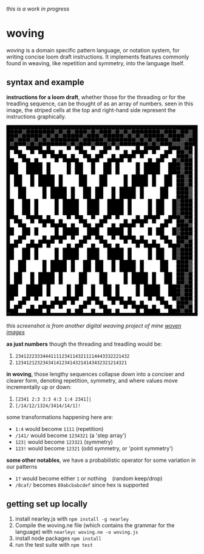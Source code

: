 *this is a work in progress*

# woving

*woving* is a domain specific pattern language, or notation system, for writing concise loom draft instructions. It implements features commonly found in weaving, like repetition and symmetry, into the language itself.

## syntax and example

**instructions for a loom draft**, whether those for the threading or for the treadling sequence, can be thought of as an array of numbers. seen in this image, the striped cells at the top and right-hand side represent the instructions graphically.

![image of loom draft notation and graphic of generated textile](./readme_src/b.png)

*this screenshot is from another digital weaving project of mine [woven images](https://pcsteppan.github.io/woven-images/)*

**as just numbers** though the threading and treadling would be:
1. ```234122233344411112341143211114443332221432```
2. ```12341212323434141234143214143432321214321```

**in woving**, those lengthy sequences collapse down into a conciser and clearer form, denoting repetition, symmetry, and where values move incrementally up or down:

1. ```[2341 2:3 3:3 4:3 1:4 2341]|```
2. ```[/14/12/1324/3414/14/1]!```

some transformations happening here are:
+ ```1:4``` would become ```1111``` (repetition)
+ ```/141/``` would become ```1234321``` (a 'step array')
+ ```123|``` would become ```123321``` (symmetry)
+ ```123!``` would become ```12321``` (odd symmetry, or 'point symmetry')

**some other notables**, we have a probabilistic operator for some variation in our patterns 
+ ```1?``` would become either ```1``` or nothing ``` ``` (random keep/drop)
+ ```/8caf/``` becomes ```89abcbabcdef``` since hex is supported

## getting set up locally

1. install nearley.js with ```npm install -g nearley```
2. Compile the woving.ne file (which contains the grammar for the language) with ```nearleyc woving.ne -o woving.js```
3. install node packages ```npm install```
4. run the test suite with ```npm test```

